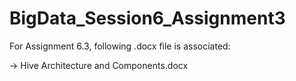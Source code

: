 # BigData_Session6_Assignment3



For Assignment 6.3, following .docx file is associated:

-> Hive Architecture and Components.docx
